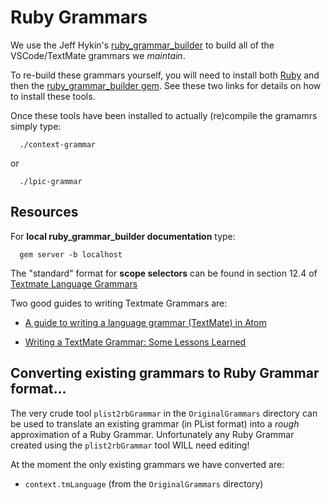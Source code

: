 # Ruby Grammars

We use the Jeff Hykin's
[ruby_grammar_builder](https://github.com/jeff-hykin/ruby_grammar_builder) to
build all of the VSCode/TextMate grammars we *maintain*.

To re-build these grammars yourself, you will need to install both
[Ruby](https://www.ruby-lang.org/en/) and then the [ruby_grammar_builder
gem](https://rubygems.org/gems/ruby_grammar_builder). See these two links for
details on how to install these tools.

Once these tools have been installed to actually (re)compile the gramamrs simply
type:

```
  ./context-grammar
```

or

```
  ./lpic-grammar
```

## Resources

For **local ruby_grammar_builder documentation** type:

```
  gem server -b localhost
```

The "standard" format for **scope selectors** can be found in section 12.4 of
[Textmate Language Grammars](https://macromates.com/manual/en/language_grammars)

Two good guides to writing Textmate Grammars are:

  - [A guide to writing a language grammar (TextMate) in
    Atom](https://gist.github.com/Aerijo/b8c82d647db783187804e86fa0a604a1)

  - [Writing a TextMate Grammar: Some Lessons
    Learned](https://www.apeth.com/nonblog/stories/textmatebundle.html)

## Converting existing grammars to Ruby Grammar format...

The very crude tool `plist2rbGrammar` in the `OriginalGrammars` directory can be
used to translate an existing grammar (in PList format) into a *rough*
approximation of a Ruby Grammar. Unfortunately any Ruby Grammar created using
the `plist2rbGrammar` tool WILL need editing!

At the moment the only existing grammars we have converted are:

  - `context.tmLanguage` (from the `OriginalGrammars` directory)

